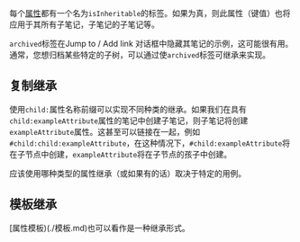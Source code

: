 每个[属性](./属性.md)都有一个名为`isInheritable`的标签。如果为真，则此属性（键值）也将应用于其所有子笔记，子笔记的子笔记等。

`archived`标签在Jump to / Add link 对话框中隐藏其笔记的示例，这可能很有用。通常，您想归档某些特定的子树，可以通过使`archived`标签可继承来实现。

## 复制继承

使用`child:`属性名称前缀可以实现不同种类的继承。如果我们在具有`child:exampleAttribute`属性的笔记中创建子笔记，则子笔记将创建`exampleAttribute`属性。这甚至可以链接在一起，例如`#child:child:exampleAttribute`，在这种情况下，`#child:exampleAttribute`将在子节点中创建，`exampleAttribute`将在子节点的孩子中创建。

应该使用哪种类型的属性继承（或如果有的话）取决于特定的用例。

## 模板继承

[属性模板)(./模板.md)也可以看作是一种继承形式。